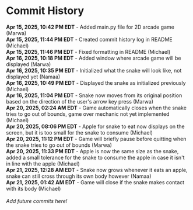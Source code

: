 # Commit History
**Apr 15, 2025, 10:42 PM EDT** - Added main.py file for 2D arcade game (Marwa)<br />
**Apr 15, 2025, 11:44 PM EDT** - Created commit history log in README (Michael)<br />
**Apr 15, 2025, 11:46 PM EDT** - Fixed formatting in README (Michael)<br />
**Apr 16, 2025, 10:18 PM EDT** - Added window where arcade game will be displayed (Marwa)<br />
**Apr 16, 2025, 10:35 PM EDT** - Initialized what the snake will look like, not displayed yet (Namaa)<br />
**Apr 16, 2025, 10:49 PM EDT** - Displayed the snake as initialized previously (Michael)<br />
**Apr 16, 2025, 11:04 PM EDT** - Snake now moves from its original position based on the direction of the user's arrow key press (Marwa)<br />
**Apr 20, 2025, 02:24 AM EDT** - Game automatically closes when the snake tries to go out of bounds, game over mechanic not yet implemented (Michael)<br />
**Apr 20, 2025, 08:06 PM EDT** - Apple for snake to eat now displays on the screen, but it is too small for the snake to consume (Michael)<br />
**Apr 20, 2025, 11:12 PM EDT** - Game will briefly pause before quitting when the snake tries to go out of bounds (Marwa)<br />
**Apr 20, 2025, 11:33 PM EDT** - Apple is now the same size as the snake, added a small tolerance for the snake to consume the apple in case it isn't in line with the apple (Michael)<br />
**Apr 21, 2025, 12:28 AM EDT** - Snake now grows whenever it eats an apple, snake can still cross through its own body however (Namaa)<br />
**Apr 21, 2025, 01:42 AM EDT** - Game will close if the snake makes contact with its body (Michael)<br />
<br />
*Add future commits here!*
